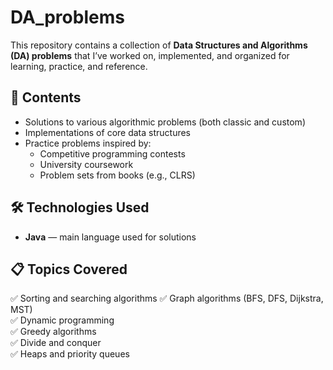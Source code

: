 # DA_problems

This repository contains a collection of **Data Structures and Algorithms (DA) problems** that I’ve worked on, implemented, and organized for learning, practice, and reference.

## 📂 Contents

- Solutions to various algorithmic problems (both classic and custom)
- Implementations of core data structures
- Practice problems inspired by:
  - Competitive programming contests
  - University coursework
  - Problem sets from books (e.g., CLRS)

## 🛠 Technologies Used

- **Java** — main language used for solutions

## 📋 Topics Covered

✅ Sorting and searching algorithms 
✅ Graph algorithms (BFS, DFS, Dijkstra, MST)  
✅ Dynamic programming  
✅ Greedy algorithms  
✅ Divide and conquer  
✅ Heaps and priority queues  
